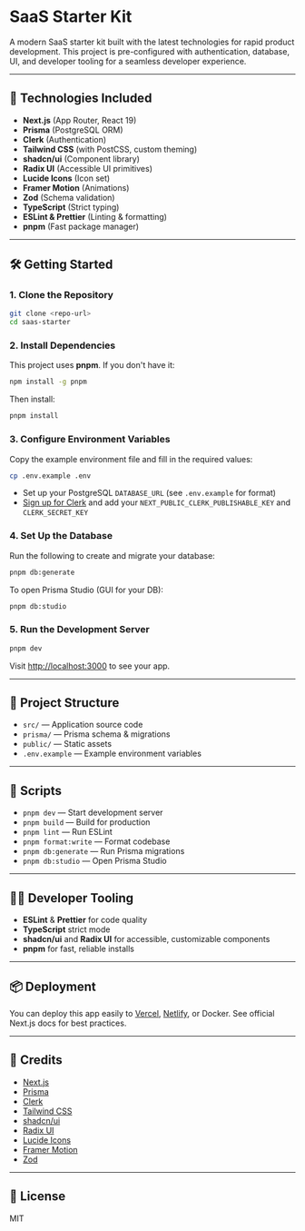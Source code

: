 # SaaS Starter Kit

A modern SaaS starter kit built with the latest technologies for rapid product development. This project is pre-configured with authentication, database, UI, and developer tooling for a seamless developer experience.

---

## 🚀 Technologies Included

- **Next.js** (App Router, React 19)
- **Prisma** (PostgreSQL ORM)
- **Clerk** (Authentication)
- **Tailwind CSS** (with PostCSS, custom theming)
- **shadcn/ui** (Component library)
- **Radix UI** (Accessible UI primitives)
- **Lucide Icons** (Icon set)
- **Framer Motion** (Animations)
- **Zod** (Schema validation)
- **TypeScript** (Strict typing)
- **ESLint & Prettier** (Linting & formatting)
- **pnpm** (Fast package manager)

---

## 🛠️ Getting Started

### 1. Clone the Repository

```bash
git clone <repo-url>
cd saas-starter
```

### 2. Install Dependencies

This project uses **pnpm**. If you don't have it:

```bash
npm install -g pnpm
```

Then install:

```bash
pnpm install
```

### 3. Configure Environment Variables

Copy the example environment file and fill in the required values:

```bash
cp .env.example .env
```

- Set up your PostgreSQL `DATABASE_URL` (see `.env.example` for format)
- [Sign up for Clerk](https://clerk.dev/) and add your `NEXT_PUBLIC_CLERK_PUBLISHABLE_KEY` and `CLERK_SECRET_KEY`

### 4. Set Up the Database

Run the following to create and migrate your database:

```bash
pnpm db:generate
```

To open Prisma Studio (GUI for your DB):

```bash
pnpm db:studio
```

### 5. Run the Development Server

```bash
pnpm dev
```

Visit [http://localhost:3000](http://localhost:3000) to see your app.

---

## 🧩 Project Structure

- `src/` — Application source code
- `prisma/` — Prisma schema & migrations
- `public/` — Static assets
- `.env.example` — Example environment variables

---

## 📝 Scripts

- `pnpm dev` — Start development server
- `pnpm build` — Build for production
- `pnpm lint` — Run ESLint
- `pnpm format:write` — Format codebase
- `pnpm db:generate` — Run Prisma migrations
- `pnpm db:studio` — Open Prisma Studio

---

## 🧑‍💻 Developer Tooling

- **ESLint** & **Prettier** for code quality
- **TypeScript** strict mode
- **shadcn/ui** and **Radix UI** for accessible, customizable components
- **pnpm** for fast, reliable installs

---

## 📦 Deployment

You can deploy this app easily to [Vercel](https://vercel.com/), [Netlify](https://www.netlify.com/), or Docker. See official Next.js docs for best practices.

---

## 🤝 Credits

- [Next.js](https://nextjs.org/)
- [Prisma](https://prisma.io/)
- [Clerk](https://clerk.dev/)
- [Tailwind CSS](https://tailwindcss.com/)
- [shadcn/ui](https://ui.shadcn.com/)
- [Radix UI](https://www.radix-ui.com/)
- [Lucide Icons](https://lucide.dev/)
- [Framer Motion](https://www.framer.com/motion/)
- [Zod](https://zod.dev/)

---

## 📄 License

MIT
